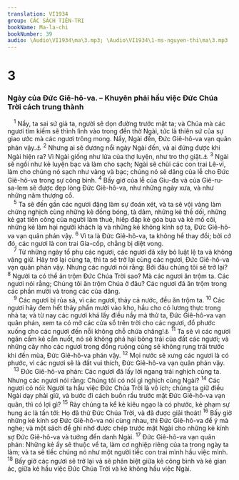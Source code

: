 ```yaml
---
translation: VI1934
group: CÁC SÁCH TIÊN-TRI
bookName: Ma-la-chi 
bookNumber: 39
audio: \Audio\VI1934\ma\3.mp3; \Audio\VI1934\1-ms-nguyen-thi\ma\3.mp3
---
```


<div class="title"><h1>3</h1><h3>Ngày của Đức Giê-hô-va. – Khuyên phải hầu việc Đức Chúa Trời cách trung thành</h3></div>
<span class="verse ma_3_1"> <sup>1</sup> Nầy, ta sai sứ giả ta, người sẽ dọn đường trước mặt ta; và Chúa mà các ngươi tìm kiếm sẽ thình lình vào trong đền thờ Ngài, tức là thiên sứ của sự giao ước mà các ngươi trông mong. Nầy, Ngài đến, Đức Giê-hô-va vạn quân phán vậy.<a data-toggle="tooltip" data-placement="bottom" title="Mat 11:10; Mac 1:2; Lu 1:76; 7:27">⚓</a></span>
<span class="verse ma_3_2"><sup>2</sup> Nhưng ai sẽ đương nổi ngày Ngài đến, và ai đứng được khi Ngài hiện ra? Vì Ngài giống như lửa của thợ luyện, như tro thợ giặt.<a data-toggle="tooltip" data-placement="bottom" title="Gio 2:11; Kh 6:17">⚓</a></span>
<span class="verse ma_3_3"><sup>3</sup> Ngài sẽ ngồi như kẻ luyện bạc và làm cho sạch; Ngài sẽ chùi các con trai Lê-vi, làm cho chúng nó sạch như vàng và bạc; chúng nó sẽ dâng của lễ cho Đức Giê-hô-va trong sự công bình. </span>
<span class="verse ma_3_4"><sup>4</sup> Bấy giờ của lễ của Giu-đa và của Giê-ru-sa-lem sẽ được đẹp lòng Đức Giê-hô-va, như những ngày xưa, và như những năm thượng cổ. <br/></span>
<span class="verse ma_3_5"> <sup>5</sup> Ta sẽ đến gần các ngươi đặng làm sự đoán xét, và ta sẽ vội vàng làm chứng nghịch cùng những kẻ đồng bóng, tà dâm, những kẻ thề dối, những kẻ gạt tiền công của người làm thuê, hiếp đáp kẻ góa bụa và kẻ mồ côi, những kẻ làm hại người khách lạ và những kẻ không kính sợ ta, Đức Giê-hô-va vạn quân phán vậy. </span>
<span class="verse ma_3_6"><sup>6</sup> Vì ta là Đức Giê-hô-va, ta không hề thay đổi; bởi cớ đó, các ngươi là con trai Gia-cốp, chẳng bị diệt vong. <br/></span>
<span class="verse ma_3_7"> <sup>7</sup> Từ những ngày tổ phụ các ngươi, các ngươi đã xây bỏ luật lệ ta và không vâng giữ. Hãy trở lại cùng ta, thì ta sẽ trở lại cùng các ngươi, Đức Giê-hô-va vạn quân phán vậy. Nhưng các ngươi nói rằng: Bởi đâu chúng tôi sẽ trở lại? </span>
<span class="verse ma_3_8"><sup>8</sup> Người ta có thể ăn trộm Đức Chúa Trời sao? Mà các ngươi ăn trộm ta. Các ngươi nói rằng; Chúng tôi ăn trộm Chúa ở đâu? Các ngươi đã ăn trộm trong các phần mười và trong các của dâng. <br/></span>
<span class="verse ma_3_9"> <sup>9</sup> Các ngươi bị rủa sả, vì các ngươi, thảy cả nước, đều ăn trộm ta. </span>
<span class="verse ma_3_10"><sup>10</sup> Các ngươi hãy đem hết thảy phần mười vào kho, hầu cho có lương thực trong nhà ta; và từ nay các ngươi khá lấy điều nầy mà thử ta, Đức Giê-hô-va vạn quân phán, xem ta có mở các cửa sổ trên trời cho các ngươi, đổ phước xuống cho các ngươi đến nỗi không chỗ chứa chăng!<a data-toggle="tooltip" data-placement="bottom" title="Le 27:30; Dan 18:21-24; Phu 12:6; 14:22-29; Ne 13:12">⚓</a></span>
<span class="verse ma_3_11"><sup>11</sup> Ta sẽ vì các ngươi ngăn cấm kẻ cắn nuốt, nó sẽ không phá hại bông trái của đất các ngươi; và những cây nho các ngươi trong đồng ruộng cũng sẽ không rụng trái trước khi đến mùa, Đức Giê-hô-va phán vậy. </span>
<span class="verse ma_3_12"><sup>12</sup> Mọi nước sẽ xưng các ngươi là có phước, vì các ngươi sẽ là đất vui thích, Đức Giê-hô-va vạn quân phán vậy. <br/></span>
<span class="verse ma_3_13"> <sup>13</sup> Đức Giê-hô-va phán: Các ngươi đã lấy lời ngang trái nghịch cùng ta. Nhưng các ngươi nói rằng: Chúng tôi có nói gì nghịch cùng Ngài? </span>
<span class="verse ma_3_14"><sup>14</sup> Các ngươi có nói: Người ta hầu việc Đức Chúa Trời là vô ích; chúng ta giữ điều Ngài dạy phải giữ, và bước đi cách buồn rầu trước mặt Đức Giê-hô-va vạn quân, thì có lợi gì? </span>
<span class="verse ma_3_15"><sup>15</sup> Rày chúng ta kể kẻ kiêu ngạo là có phước, kẻ phạm sự hung ác là tấn tới: Họ đã thử Đức Chúa Trời, và đã được giải thoát! </span>
<span class="verse ma_3_16"><sup>16</sup> Bấy giờ những kẻ kính sợ Đức Giê-hô-va nói cùng nhau, thì Đức Giê-hô-va để ý mà nghe; và một sách để ghi nhớ được chép trước mặt Ngài cho những kẻ kính sợ Đức Giê-hô-va và tưởng đến danh Ngài. </span>
<span class="verse ma_3_17"><sup>17</sup> Đức Giê-hô-va vạn quân phán: Những kẻ ấy sẽ thuộc về ta, làm cơ nghiệp riêng của ta trong ngày ta làm; và ta sẽ tiếc chúng nó như một người tiếc con trai mình hầu việc mình. </span>
<span class="verse ma_3_18"><sup>18</sup> Bấy giờ các ngươi sẽ trở lại và sẽ phân biệt giữa kẻ công bình và kẻ gian ác, giữa kẻ hầu việc Đức Chúa Trời và kẻ không hầu việc Ngài. <br/></span>
